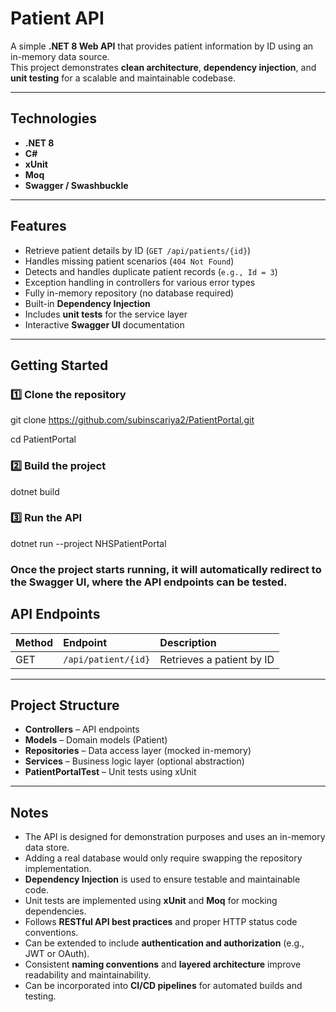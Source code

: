 #  Patient API

A simple **.NET 8 Web API** that provides patient information by ID using an in-memory data source.  
This project demonstrates **clean architecture**, **dependency injection**, and **unit testing** for a scalable and maintainable codebase.

---

##  Technologies

- **.NET 8**
- **C#**
- **xUnit**
- **Moq**
- **Swagger / Swashbuckle**

---

## Features

- Retrieve patient details by ID (`GET /api/patients/{id}`)
- Handles missing patient scenarios (`404 Not Found`)
- Detects and handles duplicate patient records (`e.g., Id = 3`)
- Exception handling in controllers for various error types
- Fully in-memory repository (no database required)
- Built-in **Dependency Injection**
- Includes **unit tests** for the service layer
- Interactive **Swagger UI** documentation
  


---

##  Getting Started

### 1️⃣ Clone the repository

git clone https://github.com/subinscariya2/PatientPortal.git

cd PatientPortal

### 2️⃣ Build the project
dotnet build

### 3️⃣ Run the API
dotnet run --project NHSPatientPortal

### Once the project starts running, it will automatically redirect to the Swagger UI, where the API endpoints can be tested.

## API Endpoints

| Method | Endpoint            | Description              |
|:-------|:--------------------|:--------------------------|
| GET    | `/api/patient/{id}` | Retrieves a patient by ID |

---

## Project Structure

- **Controllers** – API endpoints  
- **Models** – Domain models (Patient)  
- **Repositories** – Data access layer (mocked in-memory)  
- **Services** – Business logic layer (optional abstraction)  
- **PatientPortalTest** – Unit tests using xUnit  

---

## Notes

- The API is designed for demonstration purposes and uses an in-memory data store.  
- Adding a real database would only require swapping the repository implementation.  
- **Dependency Injection** is used to ensure testable and maintainable code.
- Unit tests are implemented using **xUnit** and **Moq** for mocking dependencies. 
- Follows **RESTful API best practices** and proper HTTP status code conventions.  
- Can be extended to include **authentication and authorization** (e.g., JWT or OAuth).
- Consistent **naming conventions** and **layered architecture** improve readability and maintainability.
- Can be incorporated into **CI/CD pipelines** for automated builds and testing.



